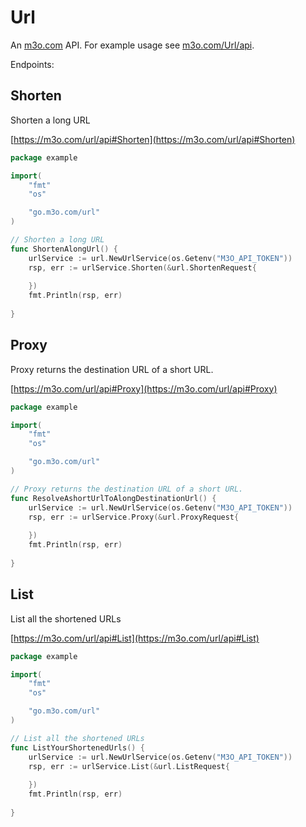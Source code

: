 # Url

An [m3o.com](https://m3o.com) API. For example usage see [m3o.com/Url/api](https://m3o.com/Url/api).

Endpoints:

## Shorten

Shorten a long URL


[https://m3o.com/url/api#Shorten](https://m3o.com/url/api#Shorten)

```go
package example

import(
	"fmt"
	"os"

	"go.m3o.com/url"
)

// Shorten a long URL
func ShortenAlongUrl() {
	urlService := url.NewUrlService(os.Getenv("M3O_API_TOKEN"))
	rsp, err := urlService.Shorten(&url.ShortenRequest{
		
	})
	fmt.Println(rsp, err)
	
}
```
## Proxy

Proxy returns the destination URL of a short URL.


[https://m3o.com/url/api#Proxy](https://m3o.com/url/api#Proxy)

```go
package example

import(
	"fmt"
	"os"

	"go.m3o.com/url"
)

// Proxy returns the destination URL of a short URL.
func ResolveAshortUrlToAlongDestinationUrl() {
	urlService := url.NewUrlService(os.Getenv("M3O_API_TOKEN"))
	rsp, err := urlService.Proxy(&url.ProxyRequest{
		
	})
	fmt.Println(rsp, err)
	
}
```
## List

List all the shortened URLs


[https://m3o.com/url/api#List](https://m3o.com/url/api#List)

```go
package example

import(
	"fmt"
	"os"

	"go.m3o.com/url"
)

// List all the shortened URLs
func ListYourShortenedUrls() {
	urlService := url.NewUrlService(os.Getenv("M3O_API_TOKEN"))
	rsp, err := urlService.List(&url.ListRequest{
		
	})
	fmt.Println(rsp, err)
	
}
```
